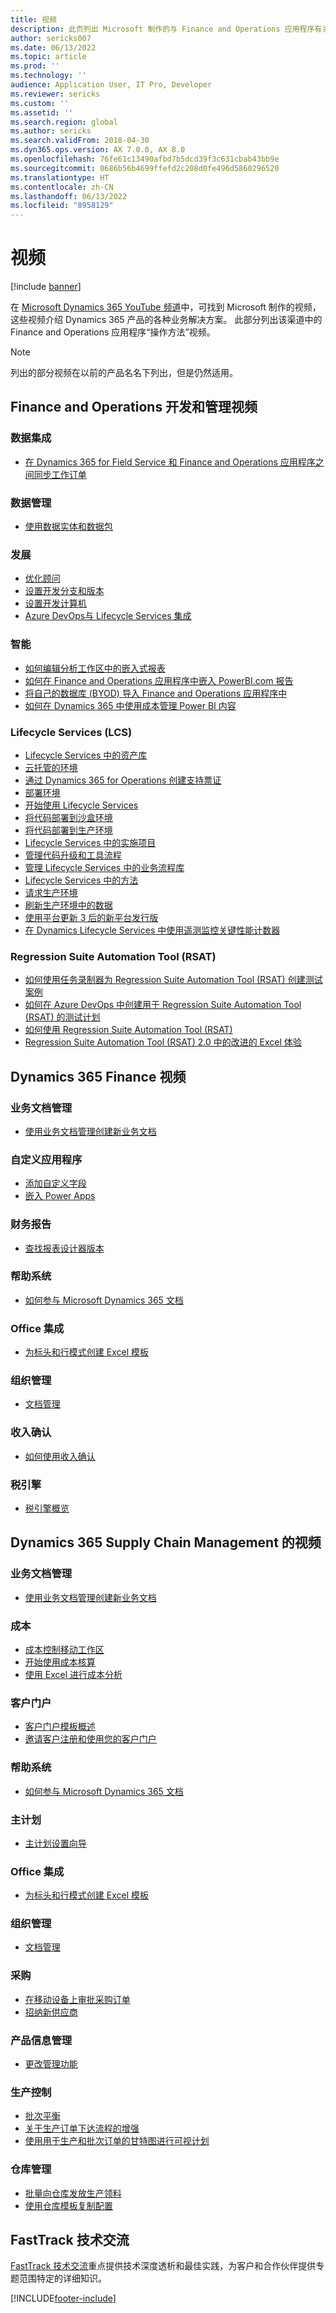 ```yaml
---
title: 视频
description: 此页列出 Microsoft 制作的与 Finance and Operations 应用程序有关的“操作方法”视频和技术交流视频，可在 YouTube 和其他网站中观看。
author: sericks007
ms.date: 06/13/2022
ms.topic: article
ms.prod: ''
ms.technology: ''
audience: Application User, IT Pro, Developer
ms.reviewer: sericks
ms.custom: ''
ms.assetid: ''
ms.search.region: global
ms.author: sericks
ms.search.validFrom: 2018-04-30
ms.dyn365.ops.version: AX 7.0.0, AX 8.0
ms.openlocfilehash: 76fe61c13490afbd7b5dcd39f3c631cbab43bb9e
ms.sourcegitcommit: 0686b56b4699ffefd2c208d0fe496d5860296520
ms.translationtype: HT
ms.contentlocale: zh-CN
ms.lasthandoff: 06/13/2022
ms.locfileid: "8958129"
---
```

# <a name="videos"></a>视频 

[!include [banner](../includes/banner.md)]

在 [Microsoft Dynamics 365 YouTube 频道](https://www.youtube.com/channel/UCJGCg4rB3QSs8y_1FquelBQ)中，可找到 Microsoft 制作的视频，这些视频介绍 Dynamics 365 产品的各种业务解决方案。 此部分列出该渠道中的 Finance and Operations 应用程序“操作方法”视频。

> [!Note]
> 列出的部分视频在以前的产品名名下列出，但是仍然适用。

## <a name="videos-for-finance-and-operations-development-and-administration"></a>Finance and Operations 开发和管理视频

### <a name="data-integration"></a>数据集成

- [在 Dynamics 365 for Field Service 和 Finance and Operations 应用程序之间同步工作订单](https://www.youtube.com/watch?v=46ylO7raZAo&feature=youtu.be)

### <a name="data-management"></a>数据管理

- [使用数据实体和数据包](https://www.youtube.com/watch?v=UCyzbA41j8g&feature=youtu.be)

### <a name="development"></a>发展

- [优化顾问](https://www.youtube.com/watch?v=MRsAzgFCUSQ&t=4s)
- [设置开发分支和版本](https://www.youtube.com/watch?v=qXLd-NMx9OY)
- [设置开发计算机](https://www.youtube.com/watch?v=cqp9MetfiyM)
- [Azure DevOps与 Lifecycle Services 集成](https://www.youtube.com/watch?v=0QyyyUp1zHQ&t=1s)

### <a name="intelligence"></a>智能

- [如何编辑分析工作区中的嵌入式报表](https://youtu.be/_8WlwmSggcQ)
- [如何在 Finance and Operations 应用程序中嵌入 PowerBI.com 报告](https://youtu.be/gGWuNJDoi-M)
- [将自己的数据库 (BYOD) 导入 Finance and Operations 应用程序中](https://www.youtube.com/watch?v=-MaxtBJu2_o&feature=youtu.be)
- [如何在 Dynamics 365 中使用成本管理 Power BI 内容](https://www.youtube.com/watch?v=5jWHnM_C7WM&feature=youtu.be)

### <a name="lifecycle-services-lcs"></a>Lifecycle Services (LCS)

- [Lifecycle Services 中的资产库](https://www.youtube.com/watch?v=z-2xMRa1nOs)
- [云托管的环境](https://www.youtube.com/watch?v=igjVt1lbyLQ&t=17s)
- [通过 Dynamics 365 for Operations 创建支持票证](https://www.youtube.com/watch?v=avENUYBTBlA&t=2s)
- [部署环境](https://www.youtube.com/watch?v=FUROjGuhQEA&t=68s)
- [开始使用 Lifecycle Services](https://www.youtube.com/watch?v=qLBjKAPaqN4&t=24s)
- [将代码部署到沙盒环境](https://www.youtube.com/watch?v=5azLeOO078k)
- [将代码部署到生产环境](https://www.youtube.com/watch?v=ogXo-saZkmE&t=2s)
- [Lifecycle Services 中的实施项目](https://www.youtube.com/watch?v=V1vVOgcTuw4&t=18s)
- [管理代码升级和工具流程](https://www.youtube.com/watch?v=M-AtR6ocYM8&feature=youtu.be)
- [管理 Lifecycle Services 中的业务流程库](https://www.youtube.com/watch?v=S5msxj-2-x0)
- [Lifecycle Services 中的方法](https://www.youtube.com/watch?v=YRMJ15DvgZ8)
- [请求生产环境](https://www.youtube.com/watch?v=5j1GapLr3MY&feature=youtu.be)
- [刷新生产环境中的数据](https://www.youtube.com/watch?v=VCd5SgkYPTw)
- [使用平台更新 3 后的新平台发行版](https://www.youtube.com/watch?v=nkiKP2Au6OQ&feature=youtu.be)
- [在 Dynamics Lifecycle Services 中使用遥测监控关键性能计数器](https://www.youtube.com/watch?v=18u6SC8GeFY&feature=youtu.be)

### <a name="regression-suite-automation-tool-rsat"></a>Regression Suite Automation Tool (RSAT)

- [如何使用任务录制器为 Regression Suite Automation Tool (RSAT) 创建测试案例](https://youtu.be/bBr4BXAxTNI)
- [如何在 Azure DevOps 中创建用于 Regression Suite Automation Tool (RSAT) 的测试计划](https://youtu.be/3jIuBleAnQk) 
- [如何使用 Regression Suite Automation Tool (RSAT)](https://youtu.be/uhN9JItzGAk)
- [Regression Suite Automation Tool (RSAT) 2.0 中的改进的 Excel 体验](https://youtu.be/fcEkSIVQ1Bg)


## <a name="videos-for-dynamics-365-finance"></a>Dynamics 365 Finance 视频

### <a name="business-document-management"></a>业务文档管理
- [使用业务文档管理创建新业务文档](https://www.youtube.com/watch?v=gAIYl-mM_pw)

### <a name="customize-the-app"></a>自定义应用程序
- [添加自定义字段](https://www.youtube.com/watch?v=gWSGZI9Vtnc)
- [嵌入 Power Apps](https://www.youtube.com/watch?v=x3qyA1bH-NY)

### <a name="financial-reporting"></a>财务报告
- [查找报表设计器版本](https://www.youtube.com/embed/icfA5Q3kp4w)

### <a name="help-system"></a>帮助系统

- [如何参与 Microsoft Dynamics 365 文档](https://youtu.be/m5djioozRbg)

### <a name="office-integration"></a>Office 集成

- [为标头和行模式创建 Excel 模板](https://www.youtube.com/watch?v=RTicLb-6dbI&feature=youtu.be)

### <a name="organization-administration"></a>组织管理

- [文档管理](https://www.youtube.com/watch?v=p4rl1CkiLN4&feature=youtu.be)

### <a name="revenue-recognition"></a>收入确认
- [如何使用收入确认](https://youtu.be/v3amIsiqvoo)

### <a name="tax-engine"></a>税引擎

- [税引擎概览](https://www.youtube.com/watch?v=jAFpEBOtNWI&feature=youtu.be)


## <a name="videos-for-dynamics-365-supply-chain-management"></a>Dynamics 365 Supply Chain Management 的视频

### <a name="business-document-management"></a>业务文档管理
- [使用业务文档管理创建新业务文档](https://www.youtube.com/watch?v=gAIYl-mM_pw)

### <a name="costs"></a>成本
- [成本控制移动工作区](https://youtu.be/imsuTg8rUVk)
- [开始使用成本核算](https://youtu.be/1pUDtJQZ8FU)
- [使用 Excel 进行成本分析](https://youtu.be/-HKHYdClvx8)

### <a name="customer-portal"></a>客户门户
- [客户门户模板概述](https://youtu.be/nPrqoLuHfV8)
- [邀请客户注册和使用您的客户门户](https://youtu.be/drGUYHX9QIQ)

### <a name="help-system"></a>帮助系统

- [如何参与 Microsoft Dynamics 365 文档](https://youtu.be/m5djioozRbg)

### <a name="master-planning"></a>主计划
- [主计划设置向导](https://youtu.be/c-e6n-8rZb4)

### <a name="office-integration"></a>Office 集成

- [为标头和行模式创建 Excel 模板](https://www.youtube.com/watch?v=RTicLb-6dbI&feature=youtu.be)

### <a name="organization-administration"></a>组织管理

- [文档管理](https://www.youtube.com/watch?v=p4rl1CkiLN4&feature=youtu.be)

### <a name="procurement-and-sourcing"></a>采购

- [在移动设备上审批采购订单](https://youtu.be/gZ-gOlJe7H8)
- [招纳新供应商](https://www.youtube.com/watch?v=0KUc3AGaTKk&feature=youtu.be)

### <a name="product-information-management"></a>产品信息管理
- [更改管理功能](https://youtu.be/N313FqvRuBc)

### <a name="production-control"></a>生产控制

- [批次平衡](https://www.youtube.com/watch?v=4SNLWsU9KyI&feature=youtu.be)
- [关于生产订单下达流程的增强](https://www.youtube.com/watch?v=Rm3ojAz6Zu0&feature=youtu.be)
- [使用用于生产和批次订单的甘特图进行可视计划](https://youtu.be/BtbuShkGj4I)


### <a name="warehouse-management"></a>仓库管理

- [批量向仓库发放生产领料](https://youtu.be/8urAJn50dQ8)
- [使用仓库模板复制配置](https://www.youtube.com/watch?v=K2WIfFlqJYs&feature=youtu.be)

## <a name="fasttrack-tech-talks"></a>FastTrack 技术交流

[FastTrack 技术交流](https://community.dynamics.com/365/b/techtalks?c=Finance%20and%20Operations)重点提供技术深度透析和最佳实践，为客户和合作伙伴提供专题范围特定的详细知识。 




[!INCLUDE[footer-include](../../../includes/footer-banner.md)]
